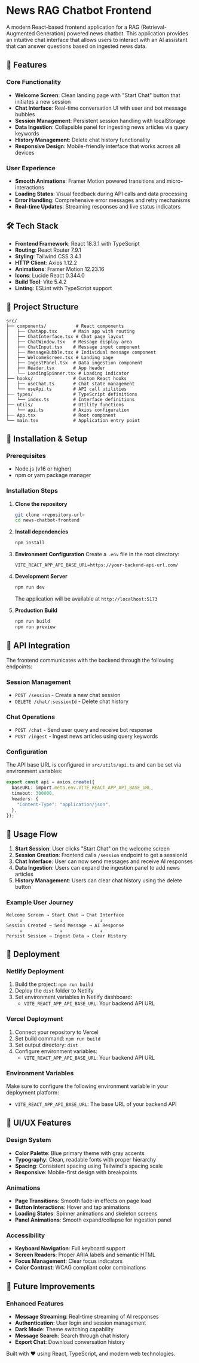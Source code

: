 # News RAG Chatbot Frontend

A modern React-based frontend application for a RAG (Retrieval-Augmented Generation) powered news chatbot. This application provides an intuitive chat interface that allows users to interact with an AI assistant that can answer questions based on ingested news data.

## 🚀 Features

### Core Functionality

- **Welcome Screen**: Clean landing page with "Start Chat" button that initiates a new session
- **Chat Interface**: Real-time conversation UI with user and bot message bubbles
- **Session Management**: Persistent session handling with localStorage
- **Data Ingestion**: Collapsible panel for ingesting news articles via query keywords
- **History Management**: Delete chat history functionality
- **Responsive Design**: Mobile-friendly interface that works across all devices

### User Experience

- **Smooth Animations**: Framer Motion powered transitions and micro-interactions
- **Loading States**: Visual feedback during API calls and data processing
- **Error Handling**: Comprehensive error messages and retry mechanisms
- **Real-time Updates**: Streaming responses and live status indicators

## 🛠 Tech Stack

- **Frontend Framework**: React 18.3.1 with TypeScript
- **Routing**: React Router 7.9.1
- **Styling**: Tailwind CSS 3.4.1
- **HTTP Client**: Axios 1.12.2
- **Animations**: Framer Motion 12.23.16
- **Icons**: Lucide React 0.344.0
- **Build Tool**: Vite 5.4.2
- **Linting**: ESLint with TypeScript support

## 📁 Project Structure

```
src/
├── components/           # React components
│   ├── ChatApp.tsx      # Main app with routing
│   ├── ChatInterface.tsx # Chat page layout
│   ├── ChatWindow.tsx   # Message display area
│   ├── ChatInput.tsx    # Message input component
│   ├── MessageBubble.tsx # Individual message component
│   ├── WelcomeScreen.tsx # Landing page
│   ├── IngestPanel.tsx  # Data ingestion component
│   ├── Header.tsx       # App header
│   └── LoadingSpinner.tsx # Loading indicator
├── hooks/               # Custom React hooks
│   ├── useChat.ts       # Chat state management
│   └── useApi.ts        # API call utilities
├── types/               # TypeScript definitions
│   └── index.ts         # Interface definitions
├── utils/               # Utility functions
│   └── api.ts           # Axios configuration
├── App.tsx              # Root component
└── main.tsx             # Application entry point
```

## 🚀 Installation & Setup

### Prerequisites

- Node.js (v16 or higher)
- npm or yarn package manager

### Installation Steps

1. **Clone the repository**

   ```bash
   git clone <repository-url>
   cd news-chatbot-frontend
   ```

2. **Install dependencies**

   ```bash
   npm install
   ```

3. **Environment Configuration**
   Create a `.env` file in the root directory:

   ```env
   VITE_REACT_APP_API_BASE_URL=https://your-backend-api-url.com/
   ```

4. **Development Server**

   ```bash
   npm run dev
   ```

   The application will be available at `http://localhost:5173`

5. **Production Build**
   ```bash
   npm run build
   npm run preview
   ```

## 🔧 API Integration

The frontend communicates with the backend through the following endpoints:

### Session Management

- `POST /session` - Create a new chat session
- `DELETE /chat/:sessionId` - Delete chat history

### Chat Operations

- `POST /chat` - Send user query and receive bot response
- `POST /ingest` - Ingest news articles using query keywords

### Configuration

The API base URL is configured in `src/utils/api.ts` and can be set via environment variables:

```typescript
export const api = axios.create({
  baseURL: import.meta.env.VITE_REACT_APP_API_BASE_URL,
  timeout: 300000,
  headers: {
    "Content-Type": "application/json",
  },
});
```

## 🎯 Usage Flow

1. **Start Session**: User clicks "Start Chat" on the welcome screen
2. **Session Creation**: Frontend calls `/session` endpoint to get a sessionId
3. **Chat Interface**: User can now send messages and receive AI responses
4. **Data Ingestion**: Users can expand the ingestion panel to add news articles
5. **History Management**: Users can clear chat history using the delete button

### Example User Journey

```
Welcome Screen → Start Chat → Chat Interface
     ↓              ↓              ↓
Session Created → Send Message → AI Response
     ↓              ↓              ↓
Persist Session → Ingest Data → Clear History
```

## 🚀 Deployment

### Netlify Deployment

1. Build the project: `npm run build`
2. Deploy the `dist` folder to Netlify
3. Set environment variables in Netlify dashboard:
   - `VITE_REACT_APP_API_BASE_URL`: Your backend API URL

### Vercel Deployment

1. Connect your repository to Vercel
2. Set build command: `npm run build`
3. Set output directory: `dist`
4. Configure environment variables:
   - `VITE_REACT_APP_API_BASE_URL`: Your backend API URL

### Environment Variables

Make sure to configure the following environment variable in your deployment platform:

- `VITE_REACT_APP_API_BASE_URL`: The base URL of your backend API

## 🎨 UI/UX Features

### Design System

- **Color Palette**: Blue primary theme with gray accents
- **Typography**: Clean, readable fonts with proper hierarchy
- **Spacing**: Consistent spacing using Tailwind's spacing scale
- **Responsive**: Mobile-first design with breakpoints

### Animations

- **Page Transitions**: Smooth fade-in effects on page load
- **Button Interactions**: Hover and tap animations
- **Loading States**: Spinner animations and skeleton screens
- **Panel Animations**: Smooth expand/collapse for ingestion panel

### Accessibility

- **Keyboard Navigation**: Full keyboard support
- **Screen Readers**: Proper ARIA labels and semantic HTML
- **Focus Management**: Clear focus indicators
- **Color Contrast**: WCAG compliant color combinations

## 🔮 Future Improvements

### Enhanced Features

- **Message Streaming**: Real-time streaming of AI responses
- **Authentication**: User login and session management
- **Dark Mode**: Theme switching capability
- **Message Search**: Search through chat history
- **Export Chat**: Download conversation history

Built with ❤️ using React, TypeScript, and modern web technologies.
